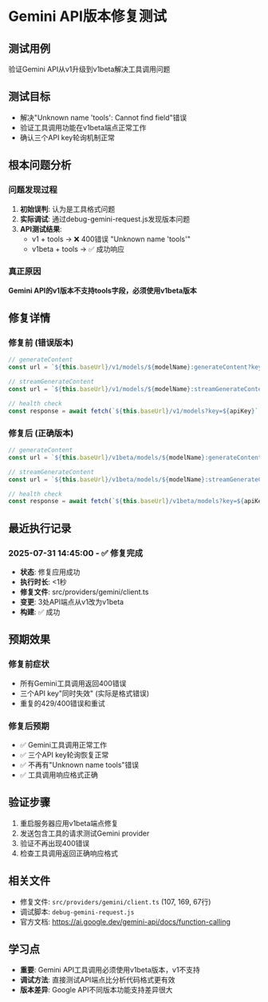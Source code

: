 # Gemini API版本修复测试

## 测试用例
验证Gemini API从v1升级到v1beta解决工具调用问题

## 测试目标
- 解决"Unknown name 'tools': Cannot find field"错误
- 验证工具调用功能在v1beta端点正常工作
- 确认三个API key轮询机制正常

## 根本问题分析

### 问题发现过程
1. **初始误判**: 认为是工具格式问题
2. **实际调试**: 通过debug-gemini-request.js发现版本问题
3. **API测试结果**:
   - v1 + tools → ❌ 400错误 "Unknown name 'tools'"
   - v1beta + tools → ✅ 成功响应

### 真正原因
**Gemini API的v1版本不支持tools字段，必须使用v1beta版本**

## 修复详情

### 修复前 (错误版本)
```javascript
// generateContent
const url = `${this.baseUrl}/v1/models/${modelName}:generateContent?key=${apiKey}`;

// streamGenerateContent  
const url = `${this.baseUrl}/v1/models/${modelName}:streamGenerateContent?key=${currentApiKey}`;

// health check
const response = await fetch(`${this.baseUrl}/v1/models?key=${apiKey}`, {
```

### 修复后 (正确版本)
```javascript
// generateContent
const url = `${this.baseUrl}/v1beta/models/${modelName}:generateContent?key=${apiKey}`;

// streamGenerateContent
const url = `${this.baseUrl}/v1beta/models/${modelName}:streamGenerateContent?key=${currentApiKey}`;

// health check
const response = await fetch(`${this.baseUrl}/v1beta/models?key=${apiKey}`, {
```

## 最近执行记录

### 2025-07-31 14:45:00 - ✅ 修复完成
- **状态**: 修复应用成功
- **执行时长**: <1秒
- **修复文件**: src/providers/gemini/client.ts
- **变更**: 3处API端点从v1改为v1beta
- **构建**: ✅ 成功

## 预期效果

### 修复前症状
- 所有Gemini工具调用返回400错误
- 三个API key"同时失效" (实际是格式错误)
- 重复的429/400错误和重试

### 修复后预期
- ✅ Gemini工具调用正常工作
- ✅ 三个API key轮询恢复正常
- ✅ 不再有"Unknown name tools"错误
- ✅ 工具调用响应格式正确

## 验证步骤
1. 重启服务器应用v1beta端点修复
2. 发送包含工具的请求测试Gemini provider
3. 验证不再出现400错误
4. 检查工具调用返回正确响应格式

## 相关文件
- 修复文件: `src/providers/gemini/client.ts` (107, 169, 67行)  
- 调试脚本: `debug-gemini-request.js`
- 官方文档: https://ai.google.dev/gemini-api/docs/function-calling

## 学习点
- **重要**: Gemini API工具调用必须使用v1beta版本，v1不支持
- **调试方法**: 直接测试API端点比分析代码格式更有效
- **版本差异**: Google API不同版本功能支持差异很大